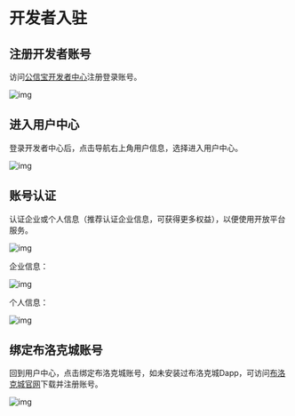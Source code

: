 # 开发者入驻

## 注册开发者账号

访问[公信宝开发者中心](https://developer.gxb.io/)注册登录账号。

![img](/blockcity/img/d-1-1.png)

## 进入用户中心

登录开发者中心后，点击导航右上角用户信息，选择进入用户中心。

![img](/blockcity/img/d-1-2.png)

## 账号认证

认证企业或个人信息（推荐认证企业信息，可获得更多权益），以便使用开放平台服务。

![img](/blockcity/img/d-1-3.png)

企业信息：

![img](/blockcity/img/d-1-4.png)

个人信息：

![img](/blockcity/img/d-1-5.png)

## 绑定布洛克城账号

回到用户中心，点击绑定布洛克城账号，如未安装过布洛克城Dapp，可访问[布洛克城官网](https://blockcity.gxb.io/download/)下载并注册账号。

![img](/blockcity/img/d-1-6.png)
